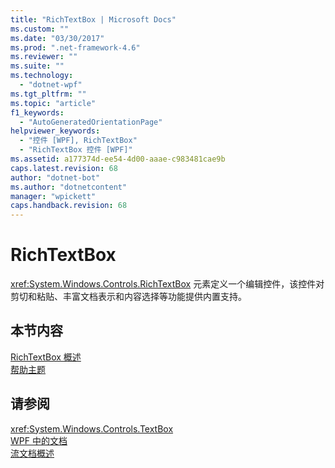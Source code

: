 ```yaml
---
title: "RichTextBox | Microsoft Docs"
ms.custom: ""
ms.date: "03/30/2017"
ms.prod: ".net-framework-4.6"
ms.reviewer: ""
ms.suite: ""
ms.technology: 
  - "dotnet-wpf"
ms.tgt_pltfrm: ""
ms.topic: "article"
f1_keywords: 
  - "AutoGeneratedOrientationPage"
helpviewer_keywords: 
  - "控件 [WPF], RichTextBox"
  - "RichTextBox 控件 [WPF]"
ms.assetid: a177374d-ee54-4d00-aaae-c983481cae9b
caps.latest.revision: 68
author: "dotnet-bot"
ms.author: "dotnetcontent"
manager: "wpickett"
caps.handback.revision: 68
---
```

# RichTextBox
<xref:System.Windows.Controls.RichTextBox> 元素定义一个编辑控件，该控件对剪切和粘贴、丰富文档表示和内容选择等功能提供内置支持。  
  
## 本节内容  
 [RichTextBox 概述](../../../../docs/framework/wpf/controls/richtextbox-overview.md)  
 [帮助主题](../../../../docs/framework/wpf/controls/richtextbox-how-to-topics.md)  
  
## 请参阅  
 <xref:System.Windows.Controls.TextBox>   
 [WPF 中的文档](../../../../docs/framework/wpf/advanced/documents-in-wpf.md)   
 [流文档概述](../../../../docs/framework/wpf/advanced/flow-document-overview.md)